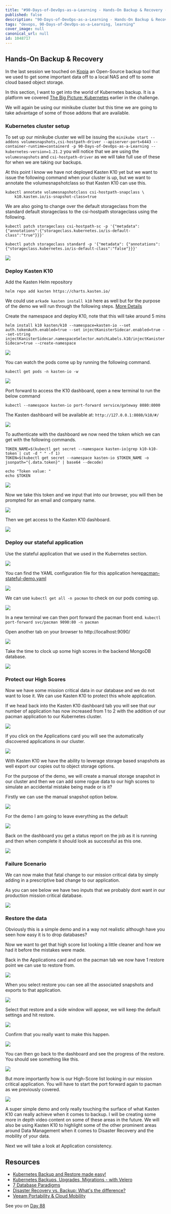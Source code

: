 ```yaml
---
title: "#90-Days-of-DevOps-as-a-Learning - Hands-On Backup & Recovery - Day 87"
published: false
description: "90-Days-of-DevOps-as-a-Learning - Hands-On Backup & Recovery"
tags: "devops, 90-Days-of-DevOps-as-a-Learning, learning"
cover_image: null
canonical_url: null
id: 1048717
---
```

## Hands-On Backup & Recovery

In the last session we touched on [Kopia](https://kopia.io/) an Open-Source backup tool that we used to get some important data off to a local NAS and off to some cloud based object storage. 

In this section, I want to get into the world of Kubernetes backup. It is a platform we covered [The Big Picture: Kubernetes](Days/day49.md) earlier in the challenge. 

We will again be using our minikube cluster but this time we are going to take advantage of some of those addons that are available. 

### Kubernetes cluster setup 

To set up our minikube cluster we will be issuing the `minikube start --addons volumesnapshots,csi-hostpath-driver --apiserver-port=6443 --container-runtime=containerd -p 90-Days-of-DevOps-as-a-Learning --kubernetes-version=1.21.2` you will notice that we are using the `volumesnapshots` and `csi-hostpath-driver` as we will take full use of these for when we are taking our backups. 

At this point I know we have not deployed Kasten K10 yet but we want to issue the following command when your cluster is up, but we want to annotate the volumesnapshotclass so that Kasten K10 can use this. 

```
kubectl annotate volumesnapshotclass csi-hostpath-snapclass \
    k10.kasten.io/is-snapshot-class=true
```

We are also going to change over the default storageclass from the standard default storageclass to the csi-hostpath storageclass using the following. 

```
kubectl patch storageclass csi-hostpath-sc -p '{"metadata": {"annotations":{"storageclass.kubernetes.io/is-default-class":"true"}}}'

kubectl patch storageclass standard -p '{"metadata": {"annotations":{"storageclass.kubernetes.io/is-default-class":"false"}}}'
```

![](Images/Day87_Data1.png)

### Deploy Kasten K10 

Add the Kasten Helm repository

`helm repo add kasten https://charts.kasten.io/`

We could use `arkade kasten install k10` here as well but for the purpose of the demo we will run through the following steps. [More Details](https://blog.kasten.io/kasten-k10-goes-to-the-arkade)

Create the namespace and deploy K10, note that this will take around 5 mins 

`helm install k10 kasten/k10 --namespace=kasten-io --set auth.tokenAuth.enabled=true --set injectKanisterSidecar.enabled=true --set-string injectKanisterSidecar.namespaceSelector.matchLabels.k10/injectKanisterSidecar=true --create-namespace`

![](Images/Day87_Data1.png)

You can watch the pods come up by running the following command.

`kubectl get pods -n kasten-io -w`

![](Images/Day87_Data3.png)

Port forward to access the K10 dashboard, open a new terminal to run the below command

`kubectl --namespace kasten-io port-forward service/gateway 8080:8000`

The Kasten dashboard will be available at: `http://127.0.0.1:8080/k10/#/`

![](Images/Day87_Data4.png)

To authenticate with the dashboard we now need the token which we can get with the following commands. 

```
TOKEN_NAME=$(kubectl get secret --namespace kasten-io|grep k10-k10-token | cut -d " " -f 1)
TOKEN=$(kubectl get secret --namespace kasten-io $TOKEN_NAME -o jsonpath="{.data.token}" | base64 --decode)

echo "Token value: "
echo $TOKEN
```

![](Images/Day87_Data5.png)

Now we take this token and we input that into our browser, you will then be prompted for an email and company name. 

![](Images/Day87_Data6.png)

Then we get access to the Kasten K10 dashboard. 

![](Images/Day87_Data7.png)

### Deploy our stateful application 

Use the stateful application that we used in the Kubernetes section. 

![](Images/Day55_Kubernetes1.png)

You can find the YAML configuration file for this application here[pacman-stateful-demo.yaml](Days/Kubernetes/pacman-stateful-demo.yaml)

![](Images/Day87_Data8.png)

We can use `kubectl get all -n pacman` to check on our pods coming up. 

![](Images/Day87_Data9.png)

In a new terminal we can then port forward the pacman front end. `kubectl port-forward svc/pacman 9090:80 -n pacman`

Open another tab on your browser to http://localhost:9090/ 

![](Images/Day87_Data10.png)

Take the time to clock up some high scores in the backend MongoDB database. 

![](Images/Day87_Data11.png)

### Protect our High Scores 

Now we have some mission critical data in our database and we do not want to lose it. We can use Kasten K10 to protect this whole application. 

If we head back into the Kasten K10 dashboard tab you will see that our number of application has now increased from 1 to 2 with the addition of our pacman application to our Kubernetes cluster. 

![](Images/Day87_Data12.png)

If you click on the Applications card you will see the automatically discovered applications in our cluster. 

![](Images/Day87_Data13.png)

With Kasten K10 we have the ability to leverage storage based snapshots as well export our copies out to object storage options. 

For the purpose of the demo, we will create a manual storage snapshot in our cluster and then we can add some rogue data to our high scores to simulate an accidental mistake being made or is it? 

Firstly we can use the manual snapshot option below. 

![](Images/Day87_Data14.png)

For the demo I am going to leave everything as the default 

![](Images/Day87_Data15.png)

Back on the dashboard you get a status report on the job as it is running and then when complete it should look as successful as this one. 

![](Images/Day87_Data16.png)

### Failure Scenario 

We can now make that fatal change to our mission critical data by simply adding in a prescriptive bad change to our application. 

As you can see below we have two inputs that we probably dont want in our production mission critical database.

![](Images/Day87_Data17.png)

### Restore the data

Obviously this is a simple demo and in a way not realistic although have you seen how easy it is to drop databases? 

Now we want to get that high score list looking a little cleaner and how we had it before the mistakes were made. 

Back in the Applications card and on the pacman tab we now have 1 restore point we can use to restore from. 

![](Images/Day87_Data18.png)

When you select restore you can see all the associated snapshots and exports to that application. 

![](Images/Day87_Data19.png)

Select that restore and a side window will appear, we will keep the default settings and hit restore. 

![](Images/Day87_Data20.png)

Confirm that you really want to make this happen. 

![](Images/Day87_Data21.png)

You can then go back to the dashboard and see the progress of the restore. You should see something like this. 

![](Images/Day87_Data22.png)

But more importantly how is our High-Score list looking in our mission critical application. You will have to start the port forward again to pacman as we previously covered. 

![](Images/Day87_Data23.png)

A super simple demo and only really touching the surface of what Kasten K10 can really achieve when it comes to backup. I will be creating some more in depth video content on some of these areas in the future. We will also be using Kasten K10 to highlight some of the other prominent areas around Data Management when it comes to Disaster Recovery and the mobility of your data. 

Next we will take a look at Application consistency. 

## Resources 

- [Kubernetes Backup and Restore made easy!](https://www.youtube.com/watch?v=01qcYSck1c4&t=217s)
- [Kubernetes Backups, Upgrades, Migrations - with Velero](https://www.youtube.com/watch?v=zybLTQER0yY)
- [7 Database Paradigms](https://www.youtube.com/watch?v=W2Z7fbCLSTw&t=520s)
- [Disaster Recovery vs. Backup: What's the difference?](https://www.youtube.com/watch?v=07EHsPuKXc0)
- [Veeam Portability & Cloud Mobility](https://www.youtube.com/watch?v=hDBlTdzE6Us&t=3s)

See you on [Day 88](day88.md)
